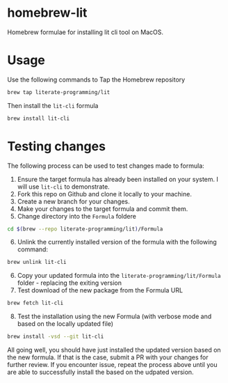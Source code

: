 homebrew-lit
============
Homebrew formulae for installing lit cli tool on MacOS.

# Usage

Use the following commands to Tap the Homebrew repository

```sh
brew tap literate-programming/lit
```

Then install the `lit-cli` formula

```sh
brew install lit-cli
```

# Testing changes
The following process can be used to test changes made to formula:
1. Ensure the target formula has already been installed on your system. I will use `lit-cli` to demonstrate.
2. Fork this repo on Github and clone it locally to your machine.
3. Create a new branch for your changes.
4. Make your changes to the target formula and commit them.
5. Change directory into the `Formula` foldere
```sh
cd $(brew --repo literate-programming/lit)/Formula
```
6. Unlink the currently installed version of the formula with the following command:
```sh
brew unlink lit-cli
```
6. Copy your updated formula into the `literate-programming/lit/Formula` folder - replacing the exiting version
7. Test download of the new package from the Formula URL
```sh
brew fetch lit-cli
```
8. Test the installation using the new Formula (with verbose mode and based on the locally updated file)
```sh
brew install -vsd --git lit-cli
```

All going well, you should have just installed the updated version based on the new formula. If that is the case, submit a PR with your changes for further review. If you encounter issue, repeat the process above until you are able to successfully install the based on the udpated version.
